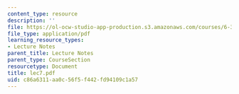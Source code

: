 ```yaml
---
content_type: resource
description: ''
file: https://ol-ocw-studio-app-production.s3.amazonaws.com/courses/6-336j-introduction-to-numerical-simulation-sma-5211-fall-2003/c86a6311aa0c56f5f442fd94109c1a57_lec7.pdf
file_type: application/pdf
learning_resource_types:
- Lecture Notes
parent_title: Lecture Notes
parent_type: CourseSection
resourcetype: Document
title: lec7.pdf
uid: c86a6311-aa0c-56f5-f442-fd94109c1a57
---
```


